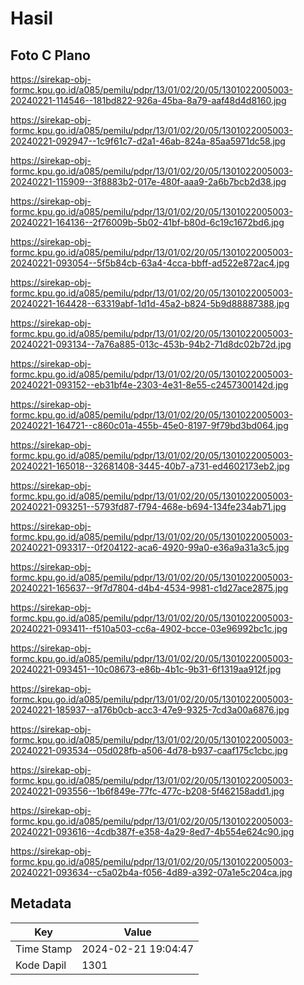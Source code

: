 # Hasil

## Foto C Plano

https://sirekap-obj-formc.kpu.go.id/a085/pemilu/pdpr/13/01/02/20/05/1301022005003-20240221-114546--181bd822-926a-45ba-8a79-aaf48d4d8160.jpg

https://sirekap-obj-formc.kpu.go.id/a085/pemilu/pdpr/13/01/02/20/05/1301022005003-20240221-092947--1c9f61c7-d2a1-46ab-824a-85aa5971dc58.jpg

https://sirekap-obj-formc.kpu.go.id/a085/pemilu/pdpr/13/01/02/20/05/1301022005003-20240221-115909--3f8883b2-017e-480f-aaa9-2a6b7bcb2d38.jpg

https://sirekap-obj-formc.kpu.go.id/a085/pemilu/pdpr/13/01/02/20/05/1301022005003-20240221-164136--2f76009b-5b02-41bf-b80d-6c19c1672bd6.jpg

https://sirekap-obj-formc.kpu.go.id/a085/pemilu/pdpr/13/01/02/20/05/1301022005003-20240221-093054--5f5b84cb-63a4-4cca-bbff-ad522e872ac4.jpg

https://sirekap-obj-formc.kpu.go.id/a085/pemilu/pdpr/13/01/02/20/05/1301022005003-20240221-164428--63319abf-1d1d-45a2-b824-5b9d88887388.jpg

https://sirekap-obj-formc.kpu.go.id/a085/pemilu/pdpr/13/01/02/20/05/1301022005003-20240221-093134--7a76a885-013c-453b-94b2-71d8dc02b72d.jpg

https://sirekap-obj-formc.kpu.go.id/a085/pemilu/pdpr/13/01/02/20/05/1301022005003-20240221-093152--eb31bf4e-2303-4e31-8e55-c2457300142d.jpg

https://sirekap-obj-formc.kpu.go.id/a085/pemilu/pdpr/13/01/02/20/05/1301022005003-20240221-164721--c860c01a-455b-45e0-8197-9f79bd3bd064.jpg

https://sirekap-obj-formc.kpu.go.id/a085/pemilu/pdpr/13/01/02/20/05/1301022005003-20240221-165018--32681408-3445-40b7-a731-ed4602173eb2.jpg

https://sirekap-obj-formc.kpu.go.id/a085/pemilu/pdpr/13/01/02/20/05/1301022005003-20240221-093251--5793fd87-f794-468e-b694-134fe234ab71.jpg

https://sirekap-obj-formc.kpu.go.id/a085/pemilu/pdpr/13/01/02/20/05/1301022005003-20240221-093317--0f204122-aca6-4920-99a0-e36a9a31a3c5.jpg

https://sirekap-obj-formc.kpu.go.id/a085/pemilu/pdpr/13/01/02/20/05/1301022005003-20240221-165637--9f7d7804-d4b4-4534-9981-c1d27ace2875.jpg

https://sirekap-obj-formc.kpu.go.id/a085/pemilu/pdpr/13/01/02/20/05/1301022005003-20240221-093411--f510a503-cc6a-4902-bcce-03e96992bc1c.jpg

https://sirekap-obj-formc.kpu.go.id/a085/pemilu/pdpr/13/01/02/20/05/1301022005003-20240221-093451--10c08673-e86b-4b1c-9b31-6f1319aa912f.jpg

https://sirekap-obj-formc.kpu.go.id/a085/pemilu/pdpr/13/01/02/20/05/1301022005003-20240221-185937--a176b0cb-acc3-47e9-9325-7cd3a00a6876.jpg

https://sirekap-obj-formc.kpu.go.id/a085/pemilu/pdpr/13/01/02/20/05/1301022005003-20240221-093534--05d028fb-a506-4d78-b937-caaf175c1cbc.jpg

https://sirekap-obj-formc.kpu.go.id/a085/pemilu/pdpr/13/01/02/20/05/1301022005003-20240221-093556--1b6f849e-77fc-477c-b208-5f462158add1.jpg

https://sirekap-obj-formc.kpu.go.id/a085/pemilu/pdpr/13/01/02/20/05/1301022005003-20240221-093616--4cdb387f-e358-4a29-8ed7-4b554e624c90.jpg

https://sirekap-obj-formc.kpu.go.id/a085/pemilu/pdpr/13/01/02/20/05/1301022005003-20240221-093634--c5a02b4a-f056-4d89-a392-07a1e5c204ca.jpg


## Metadata

| Key        | Value               |
| ---------- | ------------------- |
| Time Stamp | 2024-02-21 19:04:47 |
| Kode Dapil | 1301                |



